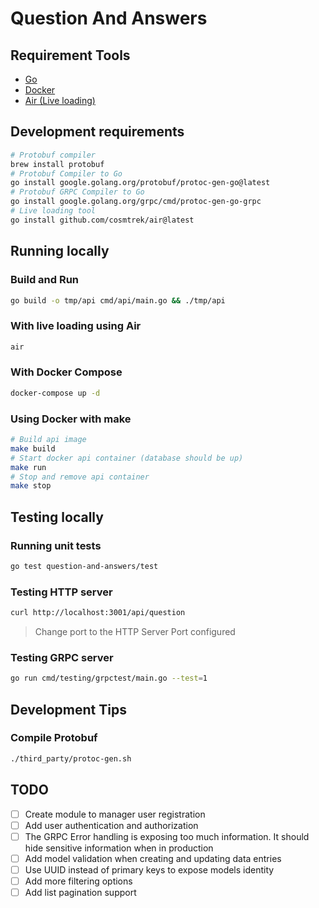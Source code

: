 # Question And Answers

## Requirement Tools

* [Go](https://golang.org/dl/)
* [Docker](https://www.docker.com/)
* [Air (Live loading)](https://github.com/cosmtrek/air)

## Development requirements

```bash
# Protobuf compiler
brew install protobuf
# Protobuf Compiler to Go
go install google.golang.org/protobuf/protoc-gen-go@latest
# Protobuf GRPC Compiler to Go
go install google.golang.org/grpc/cmd/protoc-gen-go-grpc
# Live loading tool
go install github.com/cosmtrek/air@latest
```

## Running locally

### Build and Run

```bash
go build -o tmp/api cmd/api/main.go && ./tmp/api
```

### With live loading using Air

```bash
air
```

### With Docker Compose

```bash
docker-compose up -d
```

### Using Docker with make

```bash
# Build api image
make build
# Start docker api container (database should be up)
make run
# Stop and remove api container
make stop
```

## Testing locally

### Running unit tests

```bash
go test question-and-answers/test
```

### Testing HTTP server

```bash
curl http://localhost:3001/api/question
```

> Change port to the HTTP Server Port configured

### Testing GRPC server

```bash
go run cmd/testing/grpctest/main.go --test=1
```

## Development Tips

### Compile Protobuf

```bash
./third_party/protoc-gen.sh
```

## TODO

- [ ] Create module to manager user registration
- [ ] Add user authentication and authorization
- [ ] The GRPC Error handling is exposing too much information. It should hide sensitive information when in production
- [ ] Add model validation when creating and updating data entries
- [ ] Use UUID instead of primary keys to expose models identity
- [ ] Add more filtering options
- [ ] Add list pagination support
